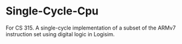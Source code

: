 # Single-Cycle-Cpu
For CS 315. A single-cycle implementation of a subset of the ARMv7 instruction set using digital logic in Logisim.
